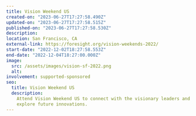 ```yaml
---
title: Vision Weekend US
created-on: "2023-06-27T17:27:58.490Z"
updated-on: "2023-06-27T17:27:58.515Z"
published-on: "2023-06-27T17:27:58.530Z"
description:
location: San Francisco, CA
external-link: https://foresight.org/vision-weekends-2022/
start-date: "2022-12-02T18:27:58.553Z"
end-date: "2022-12-04T18:27:00.000Z"
image:
  src: /assets/images/vision-sf-2022.png
  alt:
involvement: supported-sponsored
seo:
  title: Vision Weekend US
  description:
    Attend Vision Weekend US to connect with the visionary leaders and
    explore future innovations.
---
```

